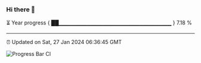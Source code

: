 ### Hi there 👋

⏳ Year progress { ██▁▁▁▁▁▁▁▁▁▁▁▁▁▁▁▁▁▁▁▁▁▁▁▁▁▁▁▁ } 7.18 %

---

⏰ Updated on Sat, 27 Jan 2024 06:36:45 GMT

![Progress Bar CI](https://github.com/IshwaranRudhara/GIT-ACTION/workflows/Progress%20Bar%20CI/badge.svg)
